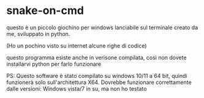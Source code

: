 # snake-on-cmd
questo è un piccolo giochino per windows lanciabile sul terminale creato da me, sviluppato in python.

(Ho un pochino visto su internet alcune righe di codice)

questo programma esiste anche in verisone compilata, così non dovete installarvi python per farlo funzionare

PS: Questo software è stato compilato su windows 10/11 a 64 bit, quindi funzionerà solo sull'architettura X64. Dovrebbe funzionare correttamente dalle versioni: Windows vista/7 in su, ma non ho testato
